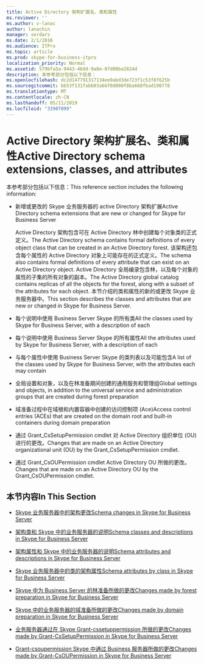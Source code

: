 ```yaml
---
title: Active Directory 架构扩展名、类和属性
ms.reviewer: ''
ms.author: v-lanac
author: lanachin
manager: serdars
ms.date: 2/1/2016
ms.audience: ITPro
ms.topic: article
ms.prod: skype-for-business-itpro
localization_priority: Normal
ms.assetid: 579bfa5a-9443-46dd-9a8e-07d00ba2824d
description: 本参考部分包括以下信息：
ms.openlocfilehash: dc2d147791317134ee9abd3de723f1c53f8f625b
ms.sourcegitcommit: bb53f131fabb03a66f0d000f8ba668fbad190778
ms.translationtype: MT
ms.contentlocale: zh-CN
ms.lasthandoff: 05/11/2019
ms.locfileid: "33907099"
---
```

# <a name="active-directory-schema-extensions-classes-and-attributes"></a><span data-ttu-id="cf27e-103">Active Directory 架构扩展名、类和属性</span><span class="sxs-lookup"><span data-stu-id="cf27e-103">Active Directory schema extensions, classes, and attributes</span></span>
 
<span data-ttu-id="cf27e-104">本参考部分包括以下信息：</span><span class="sxs-lookup"><span data-stu-id="cf27e-104">This reference section includes the following information:</span></span> 
  
- <span data-ttu-id="cf27e-105">新增或更改的 Skype 业务服务器的 active Directory 架构扩展</span><span class="sxs-lookup"><span data-stu-id="cf27e-105">Active Directory schema extensions that are new or changed for Skype for Business Server</span></span>
    
    <span data-ttu-id="cf27e-106">Active Directory 架构包含可在 Active Directory 林中创建每个对象类的正式定义。</span><span class="sxs-lookup"><span data-stu-id="cf27e-106">The Active Directory schema contains formal definitions of every object class that can be created in an Active Directory forest.</span></span> <span data-ttu-id="cf27e-107">该架构还包含每个属性的 Active Directory 对象上可能存在的正式定义。</span><span class="sxs-lookup"><span data-stu-id="cf27e-107">The schema also contains formal definitions of every attribute that can exist on an Active Directory object.</span></span> <span data-ttu-id="cf27e-108">Active Directory 全局编录包含林，以及每个对象的属性的子集的所有对象的副本。</span><span class="sxs-lookup"><span data-stu-id="cf27e-108">The Active Directory global catalog contains replicas of all the objects for the forest, along with a subset of the attributes for each object.</span></span> <span data-ttu-id="cf27e-109">本节介绍的类和属性的新的或更改 Skype 业务服务器中。</span><span class="sxs-lookup"><span data-stu-id="cf27e-109">This section describes the classes and attributes that are new or changed in Skype for Business Server.</span></span>
    
- <span data-ttu-id="cf27e-110">每个说明中使用 Business Server Skype 的所有类</span><span class="sxs-lookup"><span data-stu-id="cf27e-110">All the classes used by Skype for Business Server, with a description of each</span></span>
    
- <span data-ttu-id="cf27e-111">每个说明中使用 Business Server Skype 的所有属性</span><span class="sxs-lookup"><span data-stu-id="cf27e-111">All the attributes used by Skype for Business Server, with a description of each</span></span>
    
- <span data-ttu-id="cf27e-112">与每个属性中使用 Business Server Skype 的类列表以及可能包含</span><span class="sxs-lookup"><span data-stu-id="cf27e-112">A list of the classes used by Skype for Business Server, with the attributes each may contain</span></span>
    
- <span data-ttu-id="cf27e-113">全局设置和对象，以及在林准备期间创建的通用服务和管理组</span><span class="sxs-lookup"><span data-stu-id="cf27e-113">Global settings and objects, in addition to the universal service and administration groups that are created during forest preparation</span></span>
    
- <span data-ttu-id="cf27e-114">域准备过程中在域根和内置容器中创建的访问控制项 (Ace)</span><span class="sxs-lookup"><span data-stu-id="cf27e-114">Access control entries (ACEs) that are created on the domain root and built-in containers during domain preparation</span></span>
    
- <span data-ttu-id="cf27e-115">通过 Grant_CsSetupPermission cmdlet 对 Active Directory 组织单位 (OU) 进行的更改。</span><span class="sxs-lookup"><span data-stu-id="cf27e-115">Changes that are made on an Active Directory organizational unit (OU) by the Grant_CsSetupPermission cmdlet.</span></span>
    
- <span data-ttu-id="cf27e-116">通过 Grant_CsOUPermission cmdlet Active Directory OU 所做的更改。</span><span class="sxs-lookup"><span data-stu-id="cf27e-116">Changes that are made on an Active Directory OU by the Grant_CsOUPermission cmdlet.</span></span>
    
## <a name="in-this-section"></a><span data-ttu-id="cf27e-117">本节内容</span><span class="sxs-lookup"><span data-stu-id="cf27e-117">In This Section</span></span>

- [<span data-ttu-id="cf27e-118">Skype 业务服务器中的架构更改</span><span class="sxs-lookup"><span data-stu-id="cf27e-118">Schema changes in Skype for Business Server</span></span>](schema-changes.md)
    
- [<span data-ttu-id="cf27e-119">架构类和 Skype 中的业务服务器的说明</span><span class="sxs-lookup"><span data-stu-id="cf27e-119">Schema classes and descriptions in Skype for Business Server</span></span>](schema-classes-and-descriptions.md)
    
- [<span data-ttu-id="cf27e-120">架构属性和 Skype 中的业务服务器的说明</span><span class="sxs-lookup"><span data-stu-id="cf27e-120">Schema attributes and descriptions in Skype for Business Server</span></span>](schema-attributes-and-descriptions.md)
    
- [<span data-ttu-id="cf27e-121">Skype 业务服务器中的类的架构属性</span><span class="sxs-lookup"><span data-stu-id="cf27e-121">Schema attributes by class in Skype for Business Server</span></span>](schema-attributes-by-class.md)
    
- [<span data-ttu-id="cf27e-122">Skype 中为 Business Server 的林准备所做的更改</span><span class="sxs-lookup"><span data-stu-id="cf27e-122">Changes made by forest preparation in Skype for Business Server</span></span>](changes-made-by-forest-preparation.md)
    
- [<span data-ttu-id="cf27e-123">Skype 中的业务服务器的域准备所做的更改</span><span class="sxs-lookup"><span data-stu-id="cf27e-123">Changes made by domain preparation in Skype for Business Server</span></span>](changes-made-by-domain-preparation.md)
    
- [<span data-ttu-id="cf27e-124">业务服务器通过在 Skype Grant-cssetuppermission 所做的更改</span><span class="sxs-lookup"><span data-stu-id="cf27e-124">Changes made by Grant-CsSetupPermission in Skype for Business Server</span></span>](changes-made-by-grant-cssetuppermission.md)
    
- [<span data-ttu-id="cf27e-125">Grant-csoupermission Skype 中通过 Business 服务器所做的更改</span><span class="sxs-lookup"><span data-stu-id="cf27e-125">Changes made by Grant-CsOUPermission in Skype for Business Server</span></span>](changes-made-by-grant-csoupermission.md)
    

